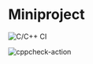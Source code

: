 # Miniproject
![C/C++ CI](https://github.com/99002620/cpp-mini-project/workflows/C/C++%20CI/badge.svg?branch=main)

![cppcheck-action](https://github.com/99002620/cpp-mini-project/workflows/cppcheck-action/badge.svg)


